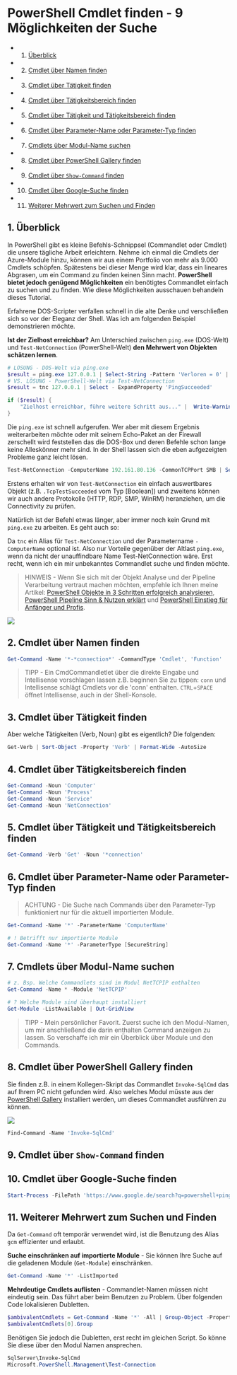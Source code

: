 # PowerShell Cmdlet finden - 9 Möglichkeiten der Suche

<!-- vscode-markdown-toc -->
* 1. [Überblick](#berblick)
* 2. [Cmdlet über Namen finden](#CmdletberNamenfinden)
* 3. [Cmdlet über Tätigkeit finden](#CmdletberTtigkeitfinden)
* 4. [Cmdlet über Tätigkeitsbereich finden](#CmdletberTtigkeitsbereichfinden)
* 5. [Cmdlet über Tätigkeit und Tätigkeitsbereich finden](#CmdletberTtigkeitundTtigkeitsbereichfinden)
* 6. [Cmdlet über Parameter-Name oder Parameter-Typ finden](#CmdletberParameter-NameoderParameter-Typfinden)
* 7. [Cmdlets über Modul-Name suchen](#CmdletsberModul-Namesuchen)
* 8. [Cmdlet über PowerShell Gallery finden](#CmdletberPowerShellGalleryfinden)
* 9. [Cmdlet über `Show-Command` finden](#CmdletberShow-Commandfinden)
* 10. [Cmdlet über Google-Suche finden](#CmdletberGoogle-Suchefinden)
* 11. [Weiterer Mehrwert zum Suchen und Finden](#WeitererMehrwertzumSuchenundFinden)

<!-- vscode-markdown-toc-config
	numbering=true
	autoSave=true
	/vscode-markdown-toc-config -->
<!-- /vscode-markdown-toc -->

##  1. <a name='berblick'></a>Überblick

In PowerShell gibt es kleine Befehls-Schnippsel (Commandlet oder Cmdlet) die unsere tägliche Arbeit erleichtern. Nehme ich einmal die Cmdlets der Azure-Module hinzu, können wir aus einem Portfolio von mehr als 9.000 Cmdlets schöpfen. Spätestens bei dieser Menge wird klar, dass ein lineares Abgrasen, um ein Command zu finden keinen Sinn macht. **PowerShell bietet jedoch genügend Möglichkeiten** ein benötigtes Commandlet einfach zu suchen und zu finden. Wie diese Möglichkeiten ausschauen behandeln dieses Tutorial.

Erfahrene DOS-Scripter verfallen schnell in die alte Denke und verschließen sich so vor der Eleganz der Shell. Was ich am folgenden Beispiel demonstrieren möchte.

**Ist der Zielhost erreichbar?** Am Unterschied zwischen `ping.exe` (DOS-Welt) und `Test-NetConnection` (PowerShell-Welt) **den Mehrwert von Objekten schätzen lernen**.

```powershell
# LÖSUNG - DOS-Welt via ping.exe
$result = ping.exe 127.0.0.1 | Select-String -Pattern 'Verloren = 0' | Measure-Object | Select-Object -ExpandProperty Count
# VS. LÖSUNG - PowerShell-Welt via Test-NetConnection
$result = tnc 127.0.0.1 | Select - ExpandProperty 'PingSucceeded'

if ($result) {
    "Zielhost erreichbar, führe weitere Schritt aus..." |  Write-Warning
}
```

Die `ping.exe` ist schnell aufgerufen. Wer aber mit diesem Ergebnis weiterarbeiten möchte oder mit seinem Echo-Paket an der Firewall zerschellt wird feststellen das die DOS-Box und deren Befehle schon lange keine Alleskönner mehr sind. In der Shell lassen sich die eben aufgezeigten Probleme ganz leicht lösen.

```powershell
Test-NetConnection -ComputerName 192.161.80.136 -CommonTCPPort SMB | Select-Object -ExpandProperty TcpTestSucceeded
```

Erstens erhalten wir von `Test-NetConnection` ein einfach auswertbares Objekt (z.B. `.TcpTestSucceeded` vom Typ \[Boolean\]) und zweitens können wir auch andere Protokolle (HTTP, RDP, SMP, WinRM) heranziehen, um die Connectivity zu prüfen.

Natürlich ist der Befehl etwas länger, aber immer noch kein Grund mit `ping.exe` zu arbeiten. Es geht auch so:

Da `tnc` ein Alias für `Test-NetConnection` und der Parametername `-ComputerName` optional ist. Also nur Vorteile gegenüber der Altlast `ping.exe`, wenn da nicht der unauffindbare Name Test-NetConnection wäre. Erst recht, wenn ich ein mir unbekanntes Commandlet suche und finden möchte.

> HINWEIS - Wenn Sie sich mit der Objekt Analyse und der Pipeline Verarbeitung vertraut machen möchten, empfehle ich Ihnen meine Artikel: [PowerShell Objekte in 3 Schritten erfolgreich analysieren](https://attilakrick.com/powershell/powershell-objekt-analyse/), [PowerShell Pipeline Sinn & Nutzen erklärt](https://attilakrick.com/powershell/funktionsweise-powershell-pipeline/) und [PowerShell Einstieg für Anfänger und Profis](https://attilakrick.com/powershell/powershell-tutorial/).

 ![](images/PowerShell-Cmdlet-finden-Code.png)

##  2. <a name='CmdletberNamenfinden'></a>Cmdlet über Namen finden

```powershell
Get-Command -Name '*-*connection*' -CommandType 'Cmdlet', 'Function'
```

> TIPP - Ein CmdCommandletlet über die direkte Eingabe und Intellisense vorschlagen lassen z.B. beginnen Sie zu tippen: `conn` und Intellisense schlägt Cmdlets vor die 'conn' enthalten. `CTRL`+`SPACE` öffnet Intellisense, auch in der Shell-Konsole.

##  3. <a name='CmdletberTtigkeitfinden'></a>Cmdlet über Tätigkeit finden

Aber welche Tätigkeiten (Verb, Noun) gibt es eigentlich? Die folgenden:

```powershell
Get-Verb | Sort-Object -Property 'Verb' | Format-Wide -AutoSize
```

##  4. <a name='CmdletberTtigkeitsbereichfinden'></a>Cmdlet über Tätigkeitsbereich finden

```powershell
Get-Command -Noun 'Computer'
Get-Command -Noun 'Process'
Get-Command -Noun 'Service'
Get-Command -Noun 'NetConnection'
```

##  5. <a name='CmdletberTtigkeitundTtigkeitsbereichfinden'></a>Cmdlet über Tätigkeit und Tätigkeitsbereich finden

```powershell
Get-Command -Verb 'Get' -Noun '*connection'
```

##  6. <a name='CmdletberParameter-NameoderParameter-Typfinden'></a>Cmdlet über Parameter-Name oder Parameter-Typ finden

> ACHTUNG - Die Suche nach Commands über den Parameter-Typ funktioniert nur für die aktuell importierten Module.

```powershell
Get-Command -Name '*' -ParameterName 'ComputerName'

# ! Betrifft nur importierte Module
Get-Command -Name '*' -ParameterType [SecureString]
```

##  7. <a name='CmdletsberModul-Namesuchen'></a>Cmdlets über Modul-Name suchen

```powershell
# z. Bsp. Welche Commandlets sind im Modul NetTCPIP enthalten
Get-Command -Name * -Module 'NetTCPIP'

# ? Welche Module sind überhaupt installiert
Get-Module -ListAvailable | Out-GridView
```

> TIPP - Mein persönlicher Favorit. Zuerst suche ich den Modul-Namen, um mir anschließend die darin enthalten Command anzeigen zu lassen. So verschaffe ich mir ein Überblick über Module und den Commands.

##  8. <a name='CmdletberPowerShellGalleryfinden'></a>Cmdlet über PowerShell Gallery finden

Sie finden z.B. in einem Kollegen-Skript das Commandlet `Invoke-SqlCmd` das auf Ihrem PC nicht gefunden wird. Also welches Modul müsste aus der [PowerShell Gallery](https://www.powershellgallery.com/) installiert werden, um dieses Commandlet ausführen zu können.

![](images/PowerShell-Gallery-Beispiel-1.jpg)

```powershell
Find-Command -Name 'Invoke-SqlCmd'
```

##  9. <a name='CmdletberShow-Commandfinden'></a>Cmdlet über `Show-Command` finden

##  10. <a name='CmdletberGoogle-Suchefinden'></a>Cmdlet über Google-Suche finden

```powershell
Start-Process -FilePath 'https://www.google.de/search?q=powershell+ping'
```

##  11. <a name='WeitererMehrwertzumSuchenundFinden'></a>Weiterer Mehrwert zum Suchen und Finden

Da `Get-Command` oft temporär verwendet wird, ist die Benutzung des Alias `gcm` effizienter und erlaubt.

**Suche einschränken auf importierte Module** - Sie können Ihre Suche auf die geladenen Module (`Get-Module`) einschränken.

```powershell
Get-Command -Name '*' -ListImported
```

**Mehrdeutige Cmdlets auflisten** - Commandlet-Namen müssen nicht eindeutig sein. Das führt aber beim Benutzen zu Problem. Über folgenden Code lokalisieren Dubletten.

```powershell
$ambivalentCmdlets = Get-Command -Name '*' -All | Group-Object -Property 'Name' | Where-Object -Property 'Count' -GE -Value 2
$ambivalentCmdlets[0].Group
```

Benötigen Sie jedoch die Dubletten, erst recht im gleichen Script. So könne Sie diese über den Modul Namen ansprechen.

```powershell
SqlServer\Invoke-SqlCmd
Microsoft.PowerShell.Management\Test-Connection
```
